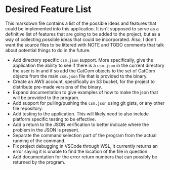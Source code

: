 # Desired Feature List

This markdown file contains a list of the possible ideas and features that could be implemented into this applicaiton.
It isn't supposed to serve as a definitive list of features that are going to be added to the project, but as a way of
collecting possible ideas that could be incorporated. Also, I don't want the source files to be littered with NOTE and
TODO comments that talk about potential things to do in the future.

* Add directory specific `csm.json` support. More specifically, give the application the ability to see if there is a
`csm.json` in the current directory the user is in and if so add the CatCom objects to the set of CatCom objects from
the main `csm.json` file that is provided to the binary.
* Create an AWS account, specifically an S3 bucket, for the project to distribute pre-made versions of the binary.
* Expand documentation to give examples of how to make the json that will be provided to the program.
* Add support for pulling/pushing the `csm.json` using git gists, or any other file repository.
* Add testing to the application. This will likely need to also include platform specific testing to be effective.
* Add a return to the JSON verification to better indicate where the problem in the JSON is present.
* Separate the command selection part of the program from the actual running of the command.
* Fix project debugging in VSCode through WSL, it currently returns an error saying it is unable to find the location of
the file in question.
* Add documentation for the error return numbers that can possibly be returned by the program.
